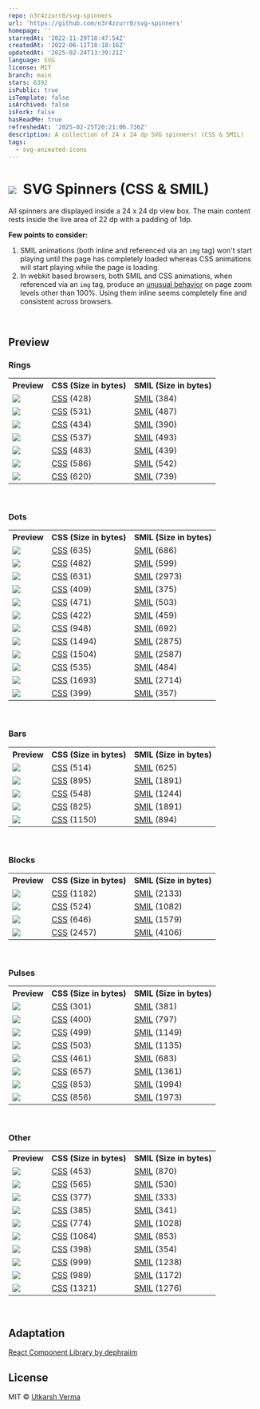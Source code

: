```yaml
---
repo: n3r4zzurr0/svg-spinners
url: 'https://github.com/n3r4zzurr0/svg-spinners'
homepage: ''
starredAt: '2022-11-29T18:47:54Z'
createdAt: '2022-06-11T18:18:16Z'
updatedAt: '2025-02-24T13:39:21Z'
language: SVG
license: MIT
branch: main
stars: 6392
isPublic: true
isTemplate: false
isArchived: false
isFork: false
hasReadMe: true
refreshedAt: '2025-02-25T20:21:06.736Z'
description: A collection of 24 x 24 dp SVG spinners! (CSS & SMIL)
tags:
  - svg-animated-icons
---
```


# <img src="https://raw.githubusercontent.com/n3r4zzurr0/svg-spinners/main/preview/icon-48.gif" valign="middle">&nbsp;&nbsp;SVG Spinners (CSS & SMIL)

All spinners are displayed inside a 24 x 24 dp view box. The main content rests inside the live area of 22 dp with a padding of 1dp.

**Few points to consider:**

1. SMIL animations (both inline and referenced via an `img` tag) won't start playing until the page has completely loaded whereas CSS animations will start playing while the page is loading.
2. In webkit based browsers, both SMIL and CSS animations, when referenced via an `img` tag, produce an [unusual behavior](https://github.com/n3r4zzurr0/svg-spinners/issues/2) on page zoom levels other than 100%. Using them inline seems completely fine and consistent across browsers.

<br />

## Preview

<h3>Rings</h3><table><tr><th>Preview</th><th>CSS (Size in bytes)</th><th>SMIL (Size in bytes)</th></tr><tr><td><picture><source media="(prefers-color-scheme: dark)" srcset="https://raw.githubusercontent.com/n3r4zzurr0/svg-spinners/main/preview/90-ring-white-36.svg"><img src="https://raw.githubusercontent.com/n3r4zzurr0/svg-spinners/main/preview/90-ring-black-36.svg"></picture></td><td><a href="https://github.com/n3r4zzurr0/svg-spinners/blob/main/svg-css/90-ring.svg">CSS</a> (428)</td><td><a href="https://github.com/n3r4zzurr0/svg-spinners/blob/main/svg-smil/90-ring.svg">SMIL</a> (384)</td></tr><tr><td><picture><source media="(prefers-color-scheme: dark)" srcset="https://raw.githubusercontent.com/n3r4zzurr0/svg-spinners/main/preview/90-ring-with-bg-white-36.svg"><img src="https://raw.githubusercontent.com/n3r4zzurr0/svg-spinners/main/preview/90-ring-with-bg-black-36.svg"></picture></td><td><a href="https://github.com/n3r4zzurr0/svg-spinners/blob/main/svg-css/90-ring-with-bg.svg">CSS</a> (531)</td><td><a href="https://github.com/n3r4zzurr0/svg-spinners/blob/main/svg-smil/90-ring-with-bg.svg">SMIL</a> (487)</td></tr><tr><td><picture><source media="(prefers-color-scheme: dark)" srcset="https://raw.githubusercontent.com/n3r4zzurr0/svg-spinners/main/preview/180-ring-white-36.svg"><img src="https://raw.githubusercontent.com/n3r4zzurr0/svg-spinners/main/preview/180-ring-black-36.svg"></picture></td><td><a href="https://github.com/n3r4zzurr0/svg-spinners/blob/main/svg-css/180-ring.svg">CSS</a> (434)</td><td><a href="https://github.com/n3r4zzurr0/svg-spinners/blob/main/svg-smil/180-ring.svg">SMIL</a> (390)</td></tr><tr><td><picture><source media="(prefers-color-scheme: dark)" srcset="https://raw.githubusercontent.com/n3r4zzurr0/svg-spinners/main/preview/180-ring-with-bg-white-36.svg"><img src="https://raw.githubusercontent.com/n3r4zzurr0/svg-spinners/main/preview/180-ring-with-bg-black-36.svg"></picture></td><td><a href="https://github.com/n3r4zzurr0/svg-spinners/blob/main/svg-css/180-ring-with-bg.svg">CSS</a> (537)</td><td><a href="https://github.com/n3r4zzurr0/svg-spinners/blob/main/svg-smil/180-ring-with-bg.svg">SMIL</a> (493)</td></tr><tr><td><picture><source media="(prefers-color-scheme: dark)" srcset="https://raw.githubusercontent.com/n3r4zzurr0/svg-spinners/main/preview/270-ring-white-36.svg"><img src="https://raw.githubusercontent.com/n3r4zzurr0/svg-spinners/main/preview/270-ring-black-36.svg"></picture></td><td><a href="https://github.com/n3r4zzurr0/svg-spinners/blob/main/svg-css/270-ring.svg">CSS</a> (483)</td><td><a href="https://github.com/n3r4zzurr0/svg-spinners/blob/main/svg-smil/270-ring.svg">SMIL</a> (439)</td></tr><tr><td><picture><source media="(prefers-color-scheme: dark)" srcset="https://raw.githubusercontent.com/n3r4zzurr0/svg-spinners/main/preview/270-ring-with-bg-white-36.svg"><img src="https://raw.githubusercontent.com/n3r4zzurr0/svg-spinners/main/preview/270-ring-with-bg-black-36.svg"></picture></td><td><a href="https://github.com/n3r4zzurr0/svg-spinners/blob/main/svg-css/270-ring-with-bg.svg">CSS</a> (586)</td><td><a href="https://github.com/n3r4zzurr0/svg-spinners/blob/main/svg-smil/270-ring-with-bg.svg">SMIL</a> (542)</td></tr><tr><td><picture><source media="(prefers-color-scheme: dark)" srcset="https://raw.githubusercontent.com/n3r4zzurr0/svg-spinners/main/preview/ring-resize-white-36.svg"><img src="https://raw.githubusercontent.com/n3r4zzurr0/svg-spinners/main/preview/ring-resize-black-36.svg"></picture></td><td><a href="https://github.com/n3r4zzurr0/svg-spinners/blob/main/svg-css/ring-resize.svg">CSS</a> (620)</td><td><a href="https://github.com/n3r4zzurr0/svg-spinners/blob/main/svg-smil/ring-resize.svg">SMIL</a> (739)</td></tr></table><br /><h3>Dots</h3><table><tr><th>Preview</th><th>CSS (Size in bytes)</th><th>SMIL (Size in bytes)</th></tr><tr><td><picture><source media="(prefers-color-scheme: dark)" srcset="https://raw.githubusercontent.com/n3r4zzurr0/svg-spinners/main/preview/3-dots-bounce-white-36.svg"><img src="https://raw.githubusercontent.com/n3r4zzurr0/svg-spinners/main/preview/3-dots-bounce-black-36.svg"></picture></td><td><a href="https://github.com/n3r4zzurr0/svg-spinners/blob/main/svg-css/3-dots-bounce.svg">CSS</a> (635)</td><td><a href="https://github.com/n3r4zzurr0/svg-spinners/blob/main/svg-smil/3-dots-bounce.svg">SMIL</a> (686)</td></tr><tr><td><picture><source media="(prefers-color-scheme: dark)" srcset="https://raw.githubusercontent.com/n3r4zzurr0/svg-spinners/main/preview/3-dots-fade-white-36.svg"><img src="https://raw.githubusercontent.com/n3r4zzurr0/svg-spinners/main/preview/3-dots-fade-black-36.svg"></picture></td><td><a href="https://github.com/n3r4zzurr0/svg-spinners/blob/main/svg-css/3-dots-fade.svg">CSS</a> (482)</td><td><a href="https://github.com/n3r4zzurr0/svg-spinners/blob/main/svg-smil/3-dots-fade.svg">SMIL</a> (599)</td></tr><tr><td><picture><source media="(prefers-color-scheme: dark)" srcset="https://raw.githubusercontent.com/n3r4zzurr0/svg-spinners/main/preview/3-dots-move-white-36.svg"><img src="https://raw.githubusercontent.com/n3r4zzurr0/svg-spinners/main/preview/3-dots-move-black-36.svg"></picture></td><td><a href="https://github.com/n3r4zzurr0/svg-spinners/blob/main/svg-css/3-dots-move.svg">CSS</a> (631)</td><td><a href="https://github.com/n3r4zzurr0/svg-spinners/blob/main/svg-smil/3-dots-move.svg">SMIL</a> (2973)</td></tr><tr><td><picture><source media="(prefers-color-scheme: dark)" srcset="https://raw.githubusercontent.com/n3r4zzurr0/svg-spinners/main/preview/3-dots-rotate-white-36.svg"><img src="https://raw.githubusercontent.com/n3r4zzurr0/svg-spinners/main/preview/3-dots-rotate-black-36.svg"></picture></td><td><a href="https://github.com/n3r4zzurr0/svg-spinners/blob/main/svg-css/3-dots-rotate.svg">CSS</a> (409)</td><td><a href="https://github.com/n3r4zzurr0/svg-spinners/blob/main/svg-smil/3-dots-rotate.svg">SMIL</a> (375)</td></tr><tr><td><picture><source media="(prefers-color-scheme: dark)" srcset="https://raw.githubusercontent.com/n3r4zzurr0/svg-spinners/main/preview/3-dots-scale-white-36.svg"><img src="https://raw.githubusercontent.com/n3r4zzurr0/svg-spinners/main/preview/3-dots-scale-black-36.svg"></picture></td><td><a href="https://github.com/n3r4zzurr0/svg-spinners/blob/main/svg-css/3-dots-scale.svg">CSS</a> (471)</td><td><a href="https://github.com/n3r4zzurr0/svg-spinners/blob/main/svg-smil/3-dots-scale.svg">SMIL</a> (503)</td></tr><tr><td><picture><source media="(prefers-color-scheme: dark)" srcset="https://raw.githubusercontent.com/n3r4zzurr0/svg-spinners/main/preview/3-dots-scale-middle-white-36.svg"><img src="https://raw.githubusercontent.com/n3r4zzurr0/svg-spinners/main/preview/3-dots-scale-middle-black-36.svg"></picture></td><td><a href="https://github.com/n3r4zzurr0/svg-spinners/blob/main/svg-css/3-dots-scale-middle.svg">CSS</a> (422)</td><td><a href="https://github.com/n3r4zzurr0/svg-spinners/blob/main/svg-smil/3-dots-scale-middle.svg">SMIL</a> (459)</td></tr><tr><td><picture><source media="(prefers-color-scheme: dark)" srcset="https://raw.githubusercontent.com/n3r4zzurr0/svg-spinners/main/preview/6-dots-rotate-white-36.svg"><img src="https://raw.githubusercontent.com/n3r4zzurr0/svg-spinners/main/preview/6-dots-rotate-black-36.svg"></picture></td><td><a href="https://github.com/n3r4zzurr0/svg-spinners/blob/main/svg-css/6-dots-rotate.svg">CSS</a> (948)</td><td><a href="https://github.com/n3r4zzurr0/svg-spinners/blob/main/svg-smil/6-dots-rotate.svg">SMIL</a> (692)</td></tr><tr><td><picture><source media="(prefers-color-scheme: dark)" srcset="https://raw.githubusercontent.com/n3r4zzurr0/svg-spinners/main/preview/6-dots-scale-white-36.svg"><img src="https://raw.githubusercontent.com/n3r4zzurr0/svg-spinners/main/preview/6-dots-scale-black-36.svg"></picture></td><td><a href="https://github.com/n3r4zzurr0/svg-spinners/blob/main/svg-css/6-dots-scale.svg">CSS</a> (1494)</td><td><a href="https://github.com/n3r4zzurr0/svg-spinners/blob/main/svg-smil/6-dots-scale.svg">SMIL</a> (2875)</td></tr><tr><td><picture><source media="(prefers-color-scheme: dark)" srcset="https://raw.githubusercontent.com/n3r4zzurr0/svg-spinners/main/preview/6-dots-scale-middle-white-36.svg"><img src="https://raw.githubusercontent.com/n3r4zzurr0/svg-spinners/main/preview/6-dots-scale-middle-black-36.svg"></picture></td><td><a href="https://github.com/n3r4zzurr0/svg-spinners/blob/main/svg-css/6-dots-scale-middle.svg">CSS</a> (1504)</td><td><a href="https://github.com/n3r4zzurr0/svg-spinners/blob/main/svg-smil/6-dots-scale-middle.svg">SMIL</a> (2587)</td></tr><tr><td><picture><source media="(prefers-color-scheme: dark)" srcset="https://raw.githubusercontent.com/n3r4zzurr0/svg-spinners/main/preview/8-dots-rotate-white-36.svg"><img src="https://raw.githubusercontent.com/n3r4zzurr0/svg-spinners/main/preview/8-dots-rotate-black-36.svg"></picture></td><td><a href="https://github.com/n3r4zzurr0/svg-spinners/blob/main/svg-css/8-dots-rotate.svg">CSS</a> (535)</td><td><a href="https://github.com/n3r4zzurr0/svg-spinners/blob/main/svg-smil/8-dots-rotate.svg">SMIL</a> (484)</td></tr><tr><td><picture><source media="(prefers-color-scheme: dark)" srcset="https://raw.githubusercontent.com/n3r4zzurr0/svg-spinners/main/preview/12-dots-scale-rotate-white-36.svg"><img src="https://raw.githubusercontent.com/n3r4zzurr0/svg-spinners/main/preview/12-dots-scale-rotate-black-36.svg"></picture></td><td><a href="https://github.com/n3r4zzurr0/svg-spinners/blob/main/svg-css/12-dots-scale-rotate.svg">CSS</a> (1693)</td><td><a href="https://github.com/n3r4zzurr0/svg-spinners/blob/main/svg-smil/12-dots-scale-rotate.svg">SMIL</a> (2714)</td></tr><tr><td><picture><source media="(prefers-color-scheme: dark)" srcset="https://raw.githubusercontent.com/n3r4zzurr0/svg-spinners/main/preview/dot-revolve-white-36.svg"><img src="https://raw.githubusercontent.com/n3r4zzurr0/svg-spinners/main/preview/dot-revolve-black-36.svg"></picture></td><td><a href="https://github.com/n3r4zzurr0/svg-spinners/blob/main/svg-css/dot-revolve.svg">CSS</a> (399)</td><td><a href="https://github.com/n3r4zzurr0/svg-spinners/blob/main/svg-smil/dot-revolve.svg">SMIL</a> (357)</td></tr></table><br /><h3>Bars</h3><table><tr><th>Preview</th><th>CSS (Size in bytes)</th><th>SMIL (Size in bytes)</th></tr><tr><td><picture><source media="(prefers-color-scheme: dark)" srcset="https://raw.githubusercontent.com/n3r4zzurr0/svg-spinners/main/preview/bars-fade-white-36.svg"><img src="https://raw.githubusercontent.com/n3r4zzurr0/svg-spinners/main/preview/bars-fade-black-36.svg"></picture></td><td><a href="https://github.com/n3r4zzurr0/svg-spinners/blob/main/svg-css/bars-fade.svg">CSS</a> (514)</td><td><a href="https://github.com/n3r4zzurr0/svg-spinners/blob/main/svg-smil/bars-fade.svg">SMIL</a> (625)</td></tr><tr><td><picture><source media="(prefers-color-scheme: dark)" srcset="https://raw.githubusercontent.com/n3r4zzurr0/svg-spinners/main/preview/bars-scale-white-36.svg"><img src="https://raw.githubusercontent.com/n3r4zzurr0/svg-spinners/main/preview/bars-scale-black-36.svg"></picture></td><td><a href="https://github.com/n3r4zzurr0/svg-spinners/blob/main/svg-css/bars-scale.svg">CSS</a> (895)</td><td><a href="https://github.com/n3r4zzurr0/svg-spinners/blob/main/svg-smil/bars-scale.svg">SMIL</a> (1891)</td></tr><tr><td><picture><source media="(prefers-color-scheme: dark)" srcset="https://raw.githubusercontent.com/n3r4zzurr0/svg-spinners/main/preview/bars-scale-fade-white-36.svg"><img src="https://raw.githubusercontent.com/n3r4zzurr0/svg-spinners/main/preview/bars-scale-fade-black-36.svg"></picture></td><td><a href="https://github.com/n3r4zzurr0/svg-spinners/blob/main/svg-css/bars-scale-fade.svg">CSS</a> (548)</td><td><a href="https://github.com/n3r4zzurr0/svg-spinners/blob/main/svg-smil/bars-scale-fade.svg">SMIL</a> (1244)</td></tr><tr><td><picture><source media="(prefers-color-scheme: dark)" srcset="https://raw.githubusercontent.com/n3r4zzurr0/svg-spinners/main/preview/bars-scale-middle-white-36.svg"><img src="https://raw.githubusercontent.com/n3r4zzurr0/svg-spinners/main/preview/bars-scale-middle-black-36.svg"></picture></td><td><a href="https://github.com/n3r4zzurr0/svg-spinners/blob/main/svg-css/bars-scale-middle.svg">CSS</a> (825)</td><td><a href="https://github.com/n3r4zzurr0/svg-spinners/blob/main/svg-smil/bars-scale-middle.svg">SMIL</a> (1891)</td></tr><tr><td><picture><source media="(prefers-color-scheme: dark)" srcset="https://raw.githubusercontent.com/n3r4zzurr0/svg-spinners/main/preview/bars-rotate-fade-white-36.svg"><img src="https://raw.githubusercontent.com/n3r4zzurr0/svg-spinners/main/preview/bars-rotate-fade-black-36.svg"></picture></td><td><a href="https://github.com/n3r4zzurr0/svg-spinners/blob/main/svg-css/bars-rotate-fade.svg">CSS</a> (1150)</td><td><a href="https://github.com/n3r4zzurr0/svg-spinners/blob/main/svg-smil/bars-rotate-fade.svg">SMIL</a> (894)</td></tr></table><br /><h3>Blocks</h3><table><tr><th>Preview</th><th>CSS (Size in bytes)</th><th>SMIL (Size in bytes)</th></tr><tr><td><picture><source media="(prefers-color-scheme: dark)" srcset="https://raw.githubusercontent.com/n3r4zzurr0/svg-spinners/main/preview/blocks-scale-white-36.svg"><img src="https://raw.githubusercontent.com/n3r4zzurr0/svg-spinners/main/preview/blocks-scale-black-36.svg"></picture></td><td><a href="https://github.com/n3r4zzurr0/svg-spinners/blob/main/svg-css/blocks-scale.svg">CSS</a> (1182)</td><td><a href="https://github.com/n3r4zzurr0/svg-spinners/blob/main/svg-smil/blocks-scale.svg">SMIL</a> (2133)</td></tr><tr><td><picture><source media="(prefers-color-scheme: dark)" srcset="https://raw.githubusercontent.com/n3r4zzurr0/svg-spinners/main/preview/blocks-shuffle-2-white-36.svg"><img src="https://raw.githubusercontent.com/n3r4zzurr0/svg-spinners/main/preview/blocks-shuffle-2-black-36.svg"></picture></td><td><a href="https://github.com/n3r4zzurr0/svg-spinners/blob/main/svg-css/blocks-shuffle-2.svg">CSS</a> (524)</td><td><a href="https://github.com/n3r4zzurr0/svg-spinners/blob/main/svg-smil/blocks-shuffle-2.svg">SMIL</a> (1082)</td></tr><tr><td><picture><source media="(prefers-color-scheme: dark)" srcset="https://raw.githubusercontent.com/n3r4zzurr0/svg-spinners/main/preview/blocks-shuffle-3-white-36.svg"><img src="https://raw.githubusercontent.com/n3r4zzurr0/svg-spinners/main/preview/blocks-shuffle-3-black-36.svg"></picture></td><td><a href="https://github.com/n3r4zzurr0/svg-spinners/blob/main/svg-css/blocks-shuffle-3.svg">CSS</a> (646)</td><td><a href="https://github.com/n3r4zzurr0/svg-spinners/blob/main/svg-smil/blocks-shuffle-3.svg">SMIL</a> (1579)</td></tr><tr><td><picture><source media="(prefers-color-scheme: dark)" srcset="https://raw.githubusercontent.com/n3r4zzurr0/svg-spinners/main/preview/blocks-wave-white-36.svg"><img src="https://raw.githubusercontent.com/n3r4zzurr0/svg-spinners/main/preview/blocks-wave-black-36.svg"></picture></td><td><a href="https://github.com/n3r4zzurr0/svg-spinners/blob/main/svg-css/blocks-wave.svg">CSS</a> (2457)</td><td><a href="https://github.com/n3r4zzurr0/svg-spinners/blob/main/svg-smil/blocks-wave.svg">SMIL</a> (4106)</td></tr></table><br /><h3>Pulses</h3><table><tr><th>Preview</th><th>CSS (Size in bytes)</th><th>SMIL (Size in bytes)</th></tr><tr><td><picture><source media="(prefers-color-scheme: dark)" srcset="https://raw.githubusercontent.com/n3r4zzurr0/svg-spinners/main/preview/pulse-white-36.svg"><img src="https://raw.githubusercontent.com/n3r4zzurr0/svg-spinners/main/preview/pulse-black-36.svg"></picture></td><td><a href="https://github.com/n3r4zzurr0/svg-spinners/blob/main/svg-css/pulse.svg">CSS</a> (301)</td><td><a href="https://github.com/n3r4zzurr0/svg-spinners/blob/main/svg-smil/pulse.svg">SMIL</a> (381)</td></tr><tr><td><picture><source media="(prefers-color-scheme: dark)" srcset="https://raw.githubusercontent.com/n3r4zzurr0/svg-spinners/main/preview/pulse-2-white-36.svg"><img src="https://raw.githubusercontent.com/n3r4zzurr0/svg-spinners/main/preview/pulse-2-black-36.svg"></picture></td><td><a href="https://github.com/n3r4zzurr0/svg-spinners/blob/main/svg-css/pulse-2.svg">CSS</a> (400)</td><td><a href="https://github.com/n3r4zzurr0/svg-spinners/blob/main/svg-smil/pulse-2.svg">SMIL</a> (797)</td></tr><tr><td><picture><source media="(prefers-color-scheme: dark)" srcset="https://raw.githubusercontent.com/n3r4zzurr0/svg-spinners/main/preview/pulse-3-white-36.svg"><img src="https://raw.githubusercontent.com/n3r4zzurr0/svg-spinners/main/preview/pulse-3-black-36.svg"></picture></td><td><a href="https://github.com/n3r4zzurr0/svg-spinners/blob/main/svg-css/pulse-3.svg">CSS</a> (499)</td><td><a href="https://github.com/n3r4zzurr0/svg-spinners/blob/main/svg-smil/pulse-3.svg">SMIL</a> (1149)</td></tr><tr><td><picture><source media="(prefers-color-scheme: dark)" srcset="https://raw.githubusercontent.com/n3r4zzurr0/svg-spinners/main/preview/pulse-multiple-white-36.svg"><img src="https://raw.githubusercontent.com/n3r4zzurr0/svg-spinners/main/preview/pulse-multiple-black-36.svg"></picture></td><td><a href="https://github.com/n3r4zzurr0/svg-spinners/blob/main/svg-css/pulse-multiple.svg">CSS</a> (503)</td><td><a href="https://github.com/n3r4zzurr0/svg-spinners/blob/main/svg-smil/pulse-multiple.svg">SMIL</a> (1135)</td></tr><tr><td><picture><source media="(prefers-color-scheme: dark)" srcset="https://raw.githubusercontent.com/n3r4zzurr0/svg-spinners/main/preview/pulse-ring-white-36.svg"><img src="https://raw.githubusercontent.com/n3r4zzurr0/svg-spinners/main/preview/pulse-ring-black-36.svg"></picture></td><td><a href="https://github.com/n3r4zzurr0/svg-spinners/blob/main/svg-css/pulse-ring.svg">CSS</a> (461)</td><td><a href="https://github.com/n3r4zzurr0/svg-spinners/blob/main/svg-smil/pulse-ring.svg">SMIL</a> (683)</td></tr><tr><td><picture><source media="(prefers-color-scheme: dark)" srcset="https://raw.githubusercontent.com/n3r4zzurr0/svg-spinners/main/preview/pulse-rings-2-white-36.svg"><img src="https://raw.githubusercontent.com/n3r4zzurr0/svg-spinners/main/preview/pulse-rings-2-black-36.svg"></picture></td><td><a href="https://github.com/n3r4zzurr0/svg-spinners/blob/main/svg-css/pulse-rings-2.svg">CSS</a> (657)</td><td><a href="https://github.com/n3r4zzurr0/svg-spinners/blob/main/svg-smil/pulse-rings-2.svg">SMIL</a> (1361)</td></tr><tr><td><picture><source media="(prefers-color-scheme: dark)" srcset="https://raw.githubusercontent.com/n3r4zzurr0/svg-spinners/main/preview/pulse-rings-3-white-36.svg"><img src="https://raw.githubusercontent.com/n3r4zzurr0/svg-spinners/main/preview/pulse-rings-3-black-36.svg"></picture></td><td><a href="https://github.com/n3r4zzurr0/svg-spinners/blob/main/svg-css/pulse-rings-3.svg">CSS</a> (853)</td><td><a href="https://github.com/n3r4zzurr0/svg-spinners/blob/main/svg-smil/pulse-rings-3.svg">SMIL</a> (1994)</td></tr><tr><td><picture><source media="(prefers-color-scheme: dark)" srcset="https://raw.githubusercontent.com/n3r4zzurr0/svg-spinners/main/preview/pulse-rings-multiple-white-36.svg"><img src="https://raw.githubusercontent.com/n3r4zzurr0/svg-spinners/main/preview/pulse-rings-multiple-black-36.svg"></picture></td><td><a href="https://github.com/n3r4zzurr0/svg-spinners/blob/main/svg-css/pulse-rings-multiple.svg">CSS</a> (856)</td><td><a href="https://github.com/n3r4zzurr0/svg-spinners/blob/main/svg-smil/pulse-rings-multiple.svg">SMIL</a> (1973)</td></tr></table><br /><h3>Other</h3><table><tr><th>Preview</th><th>CSS (Size in bytes)</th><th>SMIL (Size in bytes)</th></tr><tr><td><picture><source media="(prefers-color-scheme: dark)" srcset="https://raw.githubusercontent.com/n3r4zzurr0/svg-spinners/main/preview/bouncing-ball-white-36.svg"><img src="https://raw.githubusercontent.com/n3r4zzurr0/svg-spinners/main/preview/bouncing-ball-black-36.svg"></picture></td><td><a href="https://github.com/n3r4zzurr0/svg-spinners/blob/main/svg-css/bouncing-ball.svg">CSS</a> (453)</td><td><a href="https://github.com/n3r4zzurr0/svg-spinners/blob/main/svg-smil/bouncing-ball.svg">SMIL</a> (870)</td></tr><tr><td><picture><source media="(prefers-color-scheme: dark)" srcset="https://raw.githubusercontent.com/n3r4zzurr0/svg-spinners/main/preview/clock-white-36.svg"><img src="https://raw.githubusercontent.com/n3r4zzurr0/svg-spinners/main/preview/clock-black-36.svg"></picture></td><td><a href="https://github.com/n3r4zzurr0/svg-spinners/blob/main/svg-css/clock.svg">CSS</a> (565)</td><td><a href="https://github.com/n3r4zzurr0/svg-spinners/blob/main/svg-smil/clock.svg">SMIL</a> (530)</td></tr><tr><td><picture><source media="(prefers-color-scheme: dark)" srcset="https://raw.githubusercontent.com/n3r4zzurr0/svg-spinners/main/preview/eclipse-white-36.svg"><img src="https://raw.githubusercontent.com/n3r4zzurr0/svg-spinners/main/preview/eclipse-black-36.svg"></picture></td><td><a href="https://github.com/n3r4zzurr0/svg-spinners/blob/main/svg-css/eclipse.svg">CSS</a> (377)</td><td><a href="https://github.com/n3r4zzurr0/svg-spinners/blob/main/svg-smil/eclipse.svg">SMIL</a> (333)</td></tr><tr><td><picture><source media="(prefers-color-scheme: dark)" srcset="https://raw.githubusercontent.com/n3r4zzurr0/svg-spinners/main/preview/eclipse-half-white-36.svg"><img src="https://raw.githubusercontent.com/n3r4zzurr0/svg-spinners/main/preview/eclipse-half-black-36.svg"></picture></td><td><a href="https://github.com/n3r4zzurr0/svg-spinners/blob/main/svg-css/eclipse-half.svg">CSS</a> (385)</td><td><a href="https://github.com/n3r4zzurr0/svg-spinners/blob/main/svg-smil/eclipse-half.svg">SMIL</a> (341)</td></tr><tr><td><picture><source media="(prefers-color-scheme: dark)" srcset="https://raw.githubusercontent.com/n3r4zzurr0/svg-spinners/main/preview/gooey-balls-1-white-36.svg"><img src="https://raw.githubusercontent.com/n3r4zzurr0/svg-spinners/main/preview/gooey-balls-1-black-36.svg"></picture></td><td><a href="https://github.com/n3r4zzurr0/svg-spinners/blob/main/svg-css/gooey-balls-1.svg">CSS</a> (774)</td><td><a href="https://github.com/n3r4zzurr0/svg-spinners/blob/main/svg-smil/gooey-balls-1.svg">SMIL</a> (1028)</td></tr><tr><td><picture><source media="(prefers-color-scheme: dark)" srcset="https://raw.githubusercontent.com/n3r4zzurr0/svg-spinners/main/preview/gooey-balls-2-white-36.svg"><img src="https://raw.githubusercontent.com/n3r4zzurr0/svg-spinners/main/preview/gooey-balls-2-black-36.svg"></picture></td><td><a href="https://github.com/n3r4zzurr0/svg-spinners/blob/main/svg-css/gooey-balls-2.svg">CSS</a> (1064)</td><td><a href="https://github.com/n3r4zzurr0/svg-spinners/blob/main/svg-smil/gooey-balls-2.svg">SMIL</a> (853)</td></tr><tr><td><picture><source media="(prefers-color-scheme: dark)" srcset="https://raw.githubusercontent.com/n3r4zzurr0/svg-spinners/main/preview/tadpole-white-36.svg"><img src="https://raw.githubusercontent.com/n3r4zzurr0/svg-spinners/main/preview/tadpole-black-36.svg"></picture></td><td><a href="https://github.com/n3r4zzurr0/svg-spinners/blob/main/svg-css/tadpole.svg">CSS</a> (398)</td><td><a href="https://github.com/n3r4zzurr0/svg-spinners/blob/main/svg-smil/tadpole.svg">SMIL</a> (354)</td></tr><tr><td><picture><source media="(prefers-color-scheme: dark)" srcset="https://raw.githubusercontent.com/n3r4zzurr0/svg-spinners/main/preview/wifi-white-36.svg"><img src="https://raw.githubusercontent.com/n3r4zzurr0/svg-spinners/main/preview/wifi-black-36.svg"></picture></td><td><a href="https://github.com/n3r4zzurr0/svg-spinners/blob/main/svg-css/wifi.svg">CSS</a> (999)</td><td><a href="https://github.com/n3r4zzurr0/svg-spinners/blob/main/svg-smil/wifi.svg">SMIL</a> (1238)</td></tr><tr><td><picture><source media="(prefers-color-scheme: dark)" srcset="https://raw.githubusercontent.com/n3r4zzurr0/svg-spinners/main/preview/wifi-fade-white-36.svg"><img src="https://raw.githubusercontent.com/n3r4zzurr0/svg-spinners/main/preview/wifi-fade-black-36.svg"></picture></td><td><a href="https://github.com/n3r4zzurr0/svg-spinners/blob/main/svg-css/wifi-fade.svg">CSS</a> (989)</td><td><a href="https://github.com/n3r4zzurr0/svg-spinners/blob/main/svg-smil/wifi-fade.svg">SMIL</a> (1172)</td></tr><tr><td><picture><source media="(prefers-color-scheme: dark)" srcset="https://raw.githubusercontent.com/n3r4zzurr0/svg-spinners/main/preview/wind-toy-white-36.svg"><img src="https://raw.githubusercontent.com/n3r4zzurr0/svg-spinners/main/preview/wind-toy-black-36.svg"></picture></td><td><a href="https://github.com/n3r4zzurr0/svg-spinners/blob/main/svg-css/wind-toy.svg">CSS</a> (1321)</td><td><a href="https://github.com/n3r4zzurr0/svg-spinners/blob/main/svg-smil/wind-toy.svg">SMIL</a> (1276)</td></tr></table><br />

## Adaptation

[React Component Library by dephraiim](https://github.com/dephraiim/react-svg-spinners)

## License

MIT © [Utkarsh Verma](https://github.com/n3r4zzurr0)
